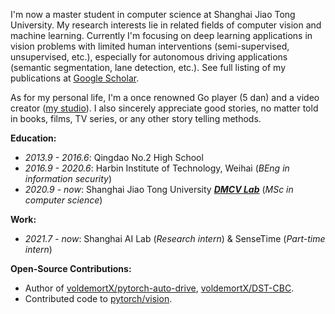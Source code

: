 I'm now a master student in computer science at Shanghai Jiao Tong University. My research interests lie in related fields of computer vision and machine learning. Currently I'm focusing on deep learning applications in vision problems with limited human interventions (semi-supervised, unsupervised, etc.), especially for autonomous driving applications (semantic segmentation, lane detection, etc.). See full listing of my publications at [Google Scholar](https://scholar.google.com/citations?user=WFoZVjEAAAAJ).

As for my personal life, I'm a once renowned Go player (5 dan) and a video creator ([my studio](http://www.xianstudio.cn)). I also sincerely appreciate good stories, no matter told in books, films, TV series, or any other story telling methods.

**Education:**
- *2013.9 - 2016.6*: Qingdao No.2 High School
- *2016.9 - 2020.6*: Harbin Institute of Technology, Weihai (*BEng in information security*)
- *2020.9 - now*: Shanghai Jiao Tong University ***[DMCV Lab](http://dmcv.sjtu.edu.cn/)*** (*MSc in computer science*)

**Work:**
- *2021.7 - now*: Shanghai AI Lab (*Research intern*) & SenseTime (*Part-time intern*)

**Open-Source Contributions:**
- Author of [voldemortX/pytorch-auto-drive](https://github.com/voldemortX/pytorch-auto-drive), [voldemortX/DST-CBC](https://github.com/voldemortX/DST-CBC).
- Contributed code to [pytorch/vision](https://github.com/pytorch/vision).

